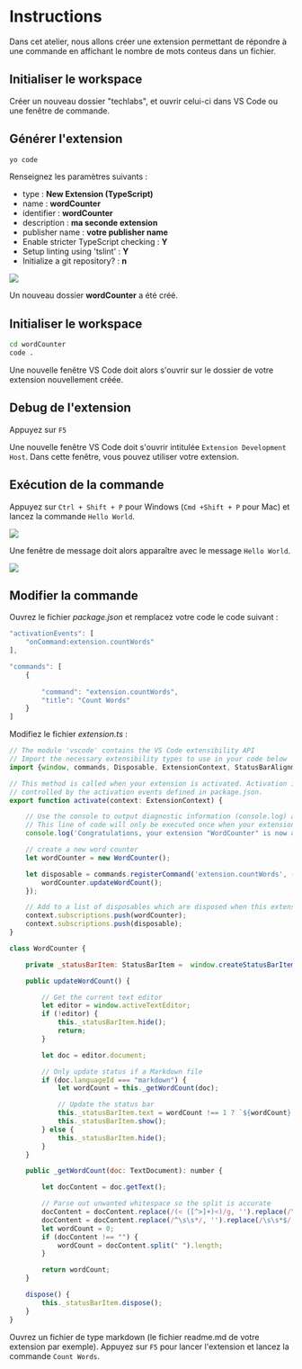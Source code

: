 # Instructions

Dans cet atelier, nous allons créer une extension permettant de répondre à une commande en affichant le nombre de mots conteus dans un fichier.

## Initialiser le workspace

Créer un nouveau dossier "techlabs", et ouvrir celui-ci dans VS Code ou une fenêtre de commande.

## Générer l'extension

```bash
yo code
```

Renseignez les paramètres suivants : 
* type : **New Extension (TypeScript)**
* name : **wordCounter**
* identifier : **wordCounter**
* description : **ma seconde extension**
* publisher name : **votre publisher name**
* Enable stricter TypeScript checking : **Y**
* Setup linting using 'tslint' : **Y**
* Initialize a git repository? : **n**

![](yoCodeHelloWorld.png)

Un nouveau dossier **wordCounter** a été créé.

## Initialiser le workspace

```bash
cd wordCounter
code .
```

Une nouvelle fenêtre VS Code doit alors s'ouvrir sur le dossier de votre extension nouvellement créée. 

## Debug de l'extension

Appuyez sur `F5`

Une nouvelle fenêtre VS Code doit s'ouvrir intitulée `Extension Development Host`.
Dans cette fenêtre, vous pouvez utiliser votre extension.

## Exécution de la commande

Appuyez sur `Ctrl + Shift + P` pour Windows (`Cmd +Shift + P` pour Mac) et lancez la commande `Hello World`.

![](commandHelloWorld.png)

Une fenêtre de message doit alors apparaître avec le message `Hello World`.

![](dialogHelloWorld.png)

## Modifier la commande

Ouvrez le fichier *package.json* et remplacez votre code le code suivant :

```javascript
"activationEvents": [
    "onCommand:extension.countWords"
],
```

```javascript
"commands": [
    {
        
        "command": "extension.countWords",
        "title": "Count Words"
    }
]
```

Modifiez le fichier *extension.ts* :

```javascript
// The module 'vscode' contains the VS Code extensibility API
// Import the necessary extensibility types to use in your code below
import {window, commands, Disposable, ExtensionContext, StatusBarAlignment, StatusBarItem, TextDocument} from 'vscode';

// This method is called when your extension is activated. Activation is
// controlled by the activation events defined in package.json.
export function activate(context: ExtensionContext) {

    // Use the console to output diagnostic information (console.log) and errors (console.error).
    // This line of code will only be executed once when your extension is activated.
    console.log('Congratulations, your extension "WordCounter" is now active!');

    // create a new word counter
    let wordCounter = new WordCounter();

    let disposable = commands.registerCommand('extension.countWords', () => {
        wordCounter.updateWordCount();
    });

    // Add to a list of disposables which are disposed when this extension is deactivated.
    context.subscriptions.push(wordCounter);
    context.subscriptions.push(disposable);
}

class WordCounter {

    private _statusBarItem: StatusBarItem =  window.createStatusBarItem(StatusBarAlignment.Left);

    public updateWordCount() {

        // Get the current text editor
        let editor = window.activeTextEditor;
        if (!editor) {
            this._statusBarItem.hide();
            return;
        }

        let doc = editor.document;

        // Only update status if a Markdown file
        if (doc.languageId === "markdown") {
            let wordCount = this._getWordCount(doc);

            // Update the status bar
            this._statusBarItem.text = wordCount !== 1 ? `${wordCount} Words` : '1 Word';
            this._statusBarItem.show();
        } else {
            this._statusBarItem.hide();
        }
    }

    public _getWordCount(doc: TextDocument): number {

        let docContent = doc.getText();

        // Parse out unwanted whitespace so the split is accurate
        docContent = docContent.replace(/(< ([^>]+)<)/g, '').replace(/\s+/g, ' ');
        docContent = docContent.replace(/^\s\s*/, '').replace(/\s\s*$/, '');
        let wordCount = 0;
        if (docContent !== "") {
            wordCount = docContent.split(" ").length;
        }

        return wordCount;
    }

    dispose() {
        this._statusBarItem.dispose();
    }
}
```

Ouvrez un fichier de type markdown (le fichier readme.md de votre extension par exemple).
Appuyez sur `F5` pour lancer l'extension et lancez la commande `Count Words`.
